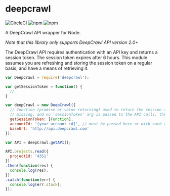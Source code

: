 # deepcrawl

[![CircleCI](https://img.shields.io/circleci/project/BrightFlair/PHP.Gt.svg?maxAge=2592000?style=plastic)](https://circleci.com/gh/L7labs/deepcrawl)
[![npm](https://img.shields.io/npm/v/deepcrawl.svg?maxAge=2592000)](https://www.npmjs.com/package/deepcrawl)
[![npm](https://img.shields.io/npm/dm/deepcrawl.svg?maxAge=2592000?style=plastic)](https://www.npmjs.com/package/deepcrawl)

A DeepCrawl API wrapper for Node.

*Note that this library only supports DeepCrawl API version 2.0+*

The DeepCrawl API requires authentication with an API key and returns a session token. The session token expires after 6 hours. This module assumes you are refreshing and storing the session token on a regular basis, and have a means of retrieving it.

```javascript
var DeepCrawl = require('deepcrawl');

var getSessionToken = function() {
  //
}

var deepCrawl = new DeepCrawl({
  // function (promise or value returning) used to return the session token, wherever it is stored. if this is
  // missing, and no 'sessionToken' arg is passed to the API calls, they will throw an error
  getSessionToken: [Function],
  accountId: '[your account id]', // must be passed here or with each respective call
  baseUrl: 'http://api.deepcrawl.com'
});

var API = deepCrawl.getAPI();

API.projects.read({
  projectId: '4351'
})
.then(function(res) {
  console.log(res);
})
.catch(function(err) {
  console.log(err.stack);
});
```
